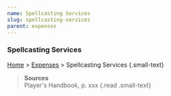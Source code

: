 ```yaml
---
name: Spellcasting Services
slug: spellcasting-services
parent: expenses
---
```

### Spellcasting Services
[Home](dm-operations-center) > [Expenses](expenses) > Spellcasting Services {.small-text}

> **Sources** <br/>
> Player's Handbook, p. xxx
{.read .small-text}

